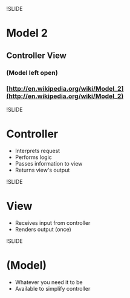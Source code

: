 !SLIDE 
# Model 2
## Controller View
### (Model left open)
### [http://en.wikipedia.org/wiki/Model_2](http://en.wikipedia.org/wiki/Model_2)

!SLIDE 
# Controller
* Interprets request
* Performs logic
* Passes information to view
* Returns view's output

!SLIDE 
# View
* Receives input from controller
* Renders output (once)

!SLIDE 
# (Model)
* Whatever you need it to be
* Available to simplify controller
